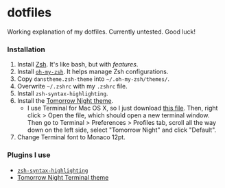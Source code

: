 # dotfiles

Working explanation of my dotfiles.  Currently untested. Good luck!  

### Installation

1. Install [Zsh](http://www.zsh.org/). It's like bash, but with *features*.
2. Install [`oh-my-zsh`](https://github.com/robbyrussell/oh-my-zsh). It helps manage Zsh configurations.
3. Copy `danstheme.zsh-theme` into `~/.oh-my-zsh/themes/`.
4. Overwrite `~/.zshrc` with my `.zshrc` file.
5. Install `zsh-syntax-highlighting`.
6. Install the [Tomorrow Night theme](https://github.com/chriskempson/tomorrow-theme).  
    - I use Terminal for Mac OS X, so I just download [this file](https://raw.githubusercontent.com/chriskempson/tomorrow-theme/master/OS%20X%20Terminal/Tomorrow%20Night.terminal).  Then, right click > Open the file, which should open a new terminal window.  Then go to Terminal > Preferences > Profiles tab, scroll all the way down on the left side, select "Tomorrow Night" and click "Default".
7. Change Terminal font to Monaco 12pt.  

### Plugins I use

- [`zsh-syntax-highlighting`](https://github.com/zsh-users/zsh-syntax-highlighting)
- [Tomorrow Night Terminal theme](https://github.com/chriskempson/tomorrow-theme)
